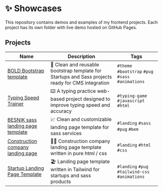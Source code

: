 <h1>✨ Showcases</h1>

This repository contains demos and examples of my frontend projects.
Each project has its own folder with live demo hosted on GitHub Pages.

<h2>Projects</h2>

| Name                                                                                                                         | Description                                                                                       | Tags                                               |
| ---------------------------------------------------------------------------------------------------------------------------- | ------------------------------------------------------------------------------------------------- | -------------------------------------------------- |
| <a href="https://den-front.github.io/showcases/bold-bootstrap-template/">BOLD Bootstrap template</a>                         | 🧩 Clean and reusable bootstrap template for Startups and Sass projects ready for CMS integration | `#theme` `#bootstrap` `#pug` `#sass` `#animations` |
| <a href="https://den-front.github.io/showcases/typing-speed-trainer/">Typing Speed Trainer</a>                               | ⌨️ A typing practice web-based project designed to improve typing speed and accuracy              | `#typing-game` `#javascript` `#html`               |
| <a href="https://den-front.github.io/showcases/besnik-sass-template/">BESNIK sass landing page template</a>                  | 📈 Clean and customizable landing page template for sass services                                 | `#landing` `#sass` `#pug` `#bem`                   |
| <a href="https://den-front.github.io/showcases/construction-company-website-template/">Construction company landing page</a> | 👷‍♂️ Construction company landing page template written in pure html / css                          | `#landing` `#html` `#css`                          |
| <a href="https://den-front.github.io/showcases/startup-landing-page-template/">Startup Landing Page Template</a>             | 🏖️ Landing page template written in Tailwind for startups and sass products                       | `#landing` `#pug` `#tailwind-css` `#animations`    |
